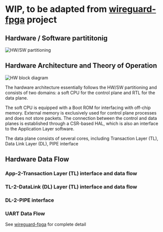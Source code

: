# WIP, to be adapted from [wireguard-fpga](https://github.com/chili-chips-ba/wireguard-fpga) project

## Hardware / Software partititonig
![HW/SW partitioning](0.doc/pcie-ep-rtl-cpu-partitioning.webp)

## Hardware Architecture and Theory of Operation
![HW block diagram](0.doc/pcie-ep-rtl-architecture.webp)

The hardware architecture essentially follows the HW/SW partitioning and consists of two domains: a soft CPU for the control plane and RTL for the data plane.

The soft CPU is equipped with a Boot ROM for interfacing with off-chip memory. External memory is exclusively used for control plane processes and does not store packets. The connection between the control and data planes is established through a CSR-based HAL, which is also an interface to the Application Layer software.

The data plane consists of several cores, including Transaction Layer (TL), Data Link Layer (DL), PIPE interface

## Hardware Data Flow

### App-2-Transaction Layer (TL) interface and data flow

### TL-2-DataLink (DL) Layer (TL) interface and data flow

### DL-2-PIPE interface


### UART Data Flow
See [wireguard-fpga](https://github.com/chili-chips-ba/wireguard-fpga/tree/main/1.hw#uart-data-flow) for complete detail
